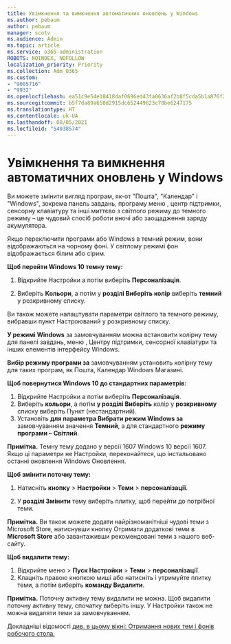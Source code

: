 ```yaml
---
title: Увімкнення та вимкнення автоматичних оновлень у Windows
ms.author: pebaum
author: pebaum
manager: scotv
ms.audience: Admin
ms.topic: article
ms.service: o365-administration
ROBOTS: NOINDEX, NOFOLLOW
localization_priority: Priority
ms.collection: Adm_O365
ms.custom:
- "9005716"
- "9932"
ms.openlocfilehash: ea51c9e54e18418daf0696ed43fa0636af2b8f5cda5b1a876f2b6cc13eaad6fb
ms.sourcegitcommit: b5f7da89a650d2915dc652449623c78be6247175
ms.translationtype: HT
ms.contentlocale: uk-UA
ms.lasthandoff: 08/05/2021
ms.locfileid: "54038574"
---
```

# <a name="turn-on-and-off-automatic-updates-in-windows"></a>Увімкнення та вимкнення автоматичних оновлень у Windows

Ви можете змінити вигляд програм, як-от "Пошта", "Календар" і "Windows", зокрема панель завдань, програму меню , центр підтримки, сенсорну клавіатуру та інші миттєво з світлого режиму до темного режиму – це чудовий спосіб роботи вночі або заощадження заряду акумулятора.  

Якщо переключити програми або Windows в темний режим, вони відображаються на чорному фоні. У світлому режимі фон відображається білим або сірим.
 
**Щоб перейти Windows 10 темну тему:**

1. Відкрийте Настройки а потім виберіть **Персоналізація**.
  
1. Виберіть **Кольори**, а потім у **розділі Виберіть колір** виберіть **темний** у розкривному списку.

Ви також можете налаштувати параметри світлого  та темного режиму, вибравши пункт Настроюваний у розкривному списку.

**У режимі Windows** за замовчуванням можна встановити колірну тему для панелі завдань, меню , Центру підтримки, сенсорної клавіатури та інших елементів інтерфейсу Windows.  

**Вибір режиму програми за** замовчуванням установить колірну тему для таких програм, як Пошта, Календар Windows Магазині.
 
**Щоб повернутися Windows 10 до стандартних параметрів:**

1. Відкрийте Настройки а потім виберіть **Персоналізація**.  
1. Виберіть **кольори**, а потім **у розділі Виберіть** колір у **розкривному** списку виберіть Пункт (нестандартний).  
1. Установіть **для параметра Вибрати режим Windows за** замовчуванням значення **Темний**, а для стандартного **режиму програми –** **Світлий**.

**Примітка.** Темну тему додано у версії 1607 Windows 10 версії 1607. Якщо ці параметри не Настройки, переконайтеся, що інстальовано останні оновлення Windows Оновлення.

**Щоб змінити поточну тему:**

1. Натисніть **кнопку**  >  **Настройки**  >  **Теми**  >  **персоналізації**.  

1. У **розділі Змінити** тему виберіть плитку, щоб перейти до потрібної теми. 

**Примітка.** Ви також можете додати найрізноманітніші чудові теми з Microsoft Store, натиснувши кнопку Отримати додаткові теми в **Microsoft Store** або завантаживши рекомендовані теми з нашого веб-сайту.

**Щоб видалити тему:**

1. Відкрийте меню  >  **Пуск Настройки**  >  **Теми**  >  **персоналізації**. 
1. Клацніть правою кнопкою миші або натисніть і утримуйте плитку теми, а потім виберіть **команду Видалити**. 

**Примітка.** Поточну активну тему видалити не можна. Щоб видалити поточну активну тему, спочатку виберіть іншу. У Настройки також не можна видаляти теми за замовчуванням.

Докладніші відомості [див. в цьому вікні: Отримання нових тем і фонів робочого стола.](https://support.microsoft.com/windows/get-new-themes-and-desktop-backgrounds-09e3e0a6-02e3-5ecd-22a1-5d048e3cb0d3)

